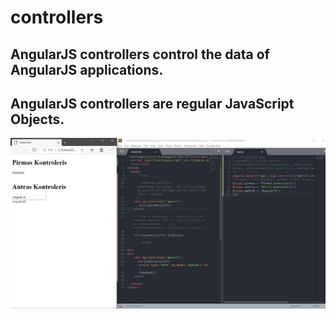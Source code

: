 # controllers

## AngularJS controllers control the data of AngularJS applications.
## AngularJS controllers are regular JavaScript Objects.

  ![Test Image 3](img/Done.png)
